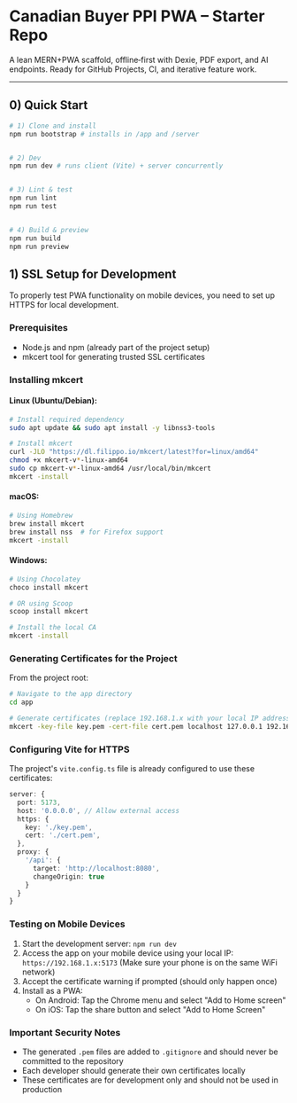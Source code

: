 # Canadian Buyer PPI PWA – Starter Repo


A lean MERN+PWA scaffold, offline‑first with Dexie, PDF export, and AI endpoints. Ready for GitHub Projects, CI, and iterative feature work.


---


## 0) Quick Start


```bash
# 1) Clone and install
npm run bootstrap # installs in /app and /server


# 2) Dev
npm run dev # runs client (Vite) + server concurrently


# 3) Lint & test
npm run lint
npm run test


# 4) Build & preview
npm run build
npm run preview
```

## 1) SSL Setup for Development

To properly test PWA functionality on mobile devices, you need to set up HTTPS for local development.

### Prerequisites
- Node.js and npm (already part of the project setup)
- mkcert tool for generating trusted SSL certificates

### Installing mkcert

#### Linux (Ubuntu/Debian):
```bash
# Install required dependency
sudo apt update && sudo apt install -y libnss3-tools

# Install mkcert
curl -JLO "https://dl.filippo.io/mkcert/latest?for=linux/amd64"
chmod +x mkcert-v*-linux-amd64
sudo cp mkcert-v*-linux-amd64 /usr/local/bin/mkcert
mkcert -install
```

#### macOS:
```bash
# Using Homebrew
brew install mkcert
brew install nss  # for Firefox support
mkcert -install
```

#### Windows:
```bash
# Using Chocolatey
choco install mkcert

# OR using Scoop
scoop install mkcert

# Install the local CA
mkcert -install
```

### Generating Certificates for the Project

From the project root:

```bash
# Navigate to the app directory
cd app

# Generate certificates (replace 192.168.1.x with your local IP address)
mkcert -key-file key.pem -cert-file cert.pem localhost 127.0.0.1 192.168.1.x
```

### Configuring Vite for HTTPS

The project's `vite.config.ts` file is already configured to use these certificates:

```typescript
server: { 
  port: 5173,
  host: '0.0.0.0', // Allow external access
  https: {
    key: './key.pem',
    cert: './cert.pem',
  },
  proxy: {
    '/api': {
      target: 'http://localhost:8080',
      changeOrigin: true
    }
  }
}
```

### Testing on Mobile Devices

1. Start the development server: `npm run dev`
2. Access the app on your mobile device using your local IP: `https://192.168.1.x:5173`
   (Make sure your phone is on the same WiFi network)
3. Accept the certificate warning if prompted (should only happen once)
4. Install as a PWA:
   - On Android: Tap the Chrome menu and select "Add to Home screen"
   - On iOS: Tap the share button and select "Add to Home Screen"

### Important Security Notes

- The generated `.pem` files are added to `.gitignore` and should never be committed to the repository
- Each developer should generate their own certificates locally
- These certificates are for development only and should not be used in production